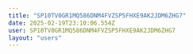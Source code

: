```yaml
---
title: "SP10TV0GR1MQ586DNM4FVZSP5FHXE9AK2JDM6ZHG7"
date: 2025-02-19T23:10:06.554Z
user: SP10TV0GR1MQ586DNM4FVZSP5FHXE9AK2JDM6ZHG7
layout: "users"
---
```

    